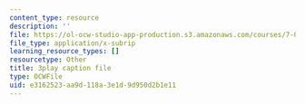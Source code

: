 ```yaml
---
content_type: resource
description: ''
file: https://ol-ocw-studio-app-production.s3.amazonaws.com/courses/7-016-introductory-biology-fall-2018/e3162523aa9d118a3e1d9d950d2b1e11_8jLy33vbtYM.srt
file_type: application/x-subrip
learning_resource_types: []
resourcetype: Other
title: 3play caption file
type: OCWFile
uid: e3162523-aa9d-118a-3e1d-9d950d2b1e11
---
```

